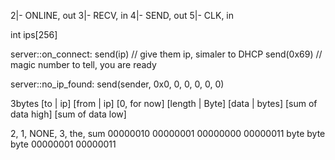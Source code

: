 2|- ONLINE, out
3|- RECV, in
4|- SEND, out
5|- CLK, in



int ips[256]

server::on_connect:
    send(ip) // give them ip, simaler to DHCP
    send(0x69) // magic number to tell, you are ready

server::no_ip_found:
    send(sender, 0x0, 0, 0, 0, 0, 0)


3bytes
[to | ip] [from | ip] [0, for now] [length | Byte] [data | bytes] [sum of data high] [sum of data low]

2, 1, NONE, 3, the, sum 
00000010 00000001 00000000 00000011 byte byte byte 00000001 00000011